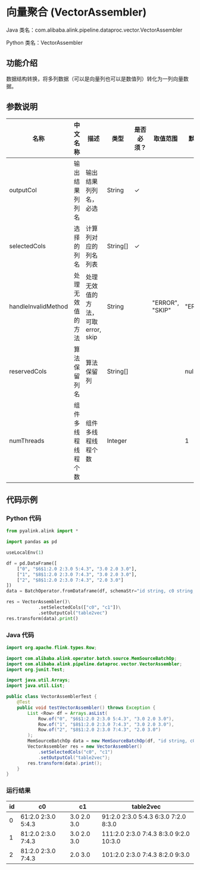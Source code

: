 # 向量聚合 (VectorAssembler)
Java 类名：com.alibaba.alink.pipeline.dataproc.vector.VectorAssembler

Python 类名：VectorAssembler


## 功能介绍
数据结构转换，将多列数据（可以是向量列也可以是数值列）转化为一列向量数据。

## 参数说明
| 名称 | 中文名称 | 描述 | 类型 | 是否必须？ | 取值范围 | 默认值 |
| --- | --- | --- | --- | --- | --- | --- |
| outputCol | 输出结果列列名 | 输出结果列列名，必选 | String | ✓ |  |  |
| selectedCols | 选择的列名 | 计算列对应的列名列表 | String[] | ✓ |  |  |
| handleInvalidMethod | 处理无效值的方法 | 处理无效值的方法，可取 error, skip | String |  | "ERROR", "SKIP" | "ERROR" |
| reservedCols | 算法保留列名 | 算法保留列 | String[] |  |  | null |
| numThreads | 组件多线程线程个数 | 组件多线程线程个数 | Integer |  |  | 1 |


## 代码示例
### Python 代码
```python
from pyalink.alink import *

import pandas as pd

useLocalEnv(1)

df = pd.DataFrame([
    ["0", "$6$1:2.0 2:3.0 5:4.3", "3.0 2.0 3.0"],
    ["1", "$8$1:2.0 2:3.0 7:4.3", "3.0 2.0 3.0"],
    ["2", "$8$1:2.0 2:3.0 7:4.3", "2.0 3.0"]
])
data = BatchOperator.fromDataframe(df, schemaStr="id string, c0 string, c1 string")

res = VectorAssembler()\
			.setSelectedCols(["c0", "c1"])\
			.setOutputCol("table2vec")
res.transform(data).print()
```
### Java 代码
```java
import org.apache.flink.types.Row;

import com.alibaba.alink.operator.batch.source.MemSourceBatchOp;
import com.alibaba.alink.pipeline.dataproc.vector.VectorAssembler;
import org.junit.Test;

import java.util.Arrays;
import java.util.List;

public class VectorAssemblerTest {
	@Test
	public void testVectorAssembler() throws Exception {
		List <Row> df = Arrays.asList(
			Row.of("0", "$6$1:2.0 2:3.0 5:4.3", "3.0 2.0 3.0"),
			Row.of("1", "$8$1:2.0 2:3.0 7:4.3", "3.0 2.0 3.0"),
			Row.of("2", "$8$1:2.0 2:3.0 7:4.3", "2.0 3.0")
		);
		MemSourceBatchOp data = new MemSourceBatchOp(df, "id string, c0 string, c1 string");
		VectorAssembler res = new VectorAssembler()
			.setSelectedCols("c0", "c1")
			.setOutputCol("table2vec");
		res.transform(data).print();
	}
}
```

### 运行结果

id|c0|c1|table2vec
---|---|---|---------
0|$6$1:2.0 2:3.0 5:4.3|3.0 2.0 3.0|$9$1:2.0 2:3.0 5:4.3 6:3.0 7:2.0 8:3.0
1|$8$1:2.0 2:3.0 7:4.3|3.0 2.0 3.0|$11$1:2.0 2:3.0 7:4.3 8:3.0 9:2.0 10:3.0
2|$8$1:2.0 2:3.0 7:4.3|2.0 3.0|$10$1:2.0 2:3.0 7:4.3 8:2.0 9:3.0
